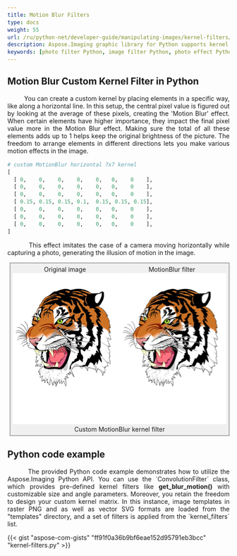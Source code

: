 ```yaml
---
title: Motion Blur Filters
type: docs
weight: 55
url: /ru/python-net/developer-guide/manipulating-images/kernel-filters/motion-blur-filter/
description: Aspose.Imaging graphic library for Python supports kernel filters such MotionBlur as well as custom kernels.
keywords: [photo filter Python, image filter Python, photo effect Python, kernel filter, blur image, MotionBlur filter, kernel matrix, convolution operation, custom kernel filter]
---
```


## Motion Blur Custom Kernel Filter in Python

<p align='justify'>
&nbsp;&nbsp;&nbsp;&nbsp;&nbsp;&nbsp;&nbsp;&nbsp;
You can create a custom kernel by placing elements in a specific way, like along a horizontal line. In this setup, the central pixel value is figured out by looking at the average of these pixels, creating the 'Motion Blur' effect. When certain elements have higher importance, they impact the final pixel value more in the Motion Blur effect. Making sure the total of all these elements adds up to 1 helps keep the original brightness of the picture. The freedom to arrange elements in different directions lets you make various motion effects in the image.
</p>

```python
# custom MotionBlur horizontal 7x7 kernel
[
  [ 0,    0,    0,    0,    0,   0,    0    ],
  [ 0,    0,    0,    0,    0,   0,    0    ],
  [ 0,    0,    0,    0,    0,   0,    0    ],
  [ 0.15, 0.15, 0.15, 0.1,  0.15, 0.15, 0.15],
  [ 0,    0,    0,    0,    0,   0,    0    ],
  [ 0,    0,    0,    0,    0,   0,    0    ],
  [ 0,    0,    0,    0,    0,   0,    0    ],
]
```
<p align='justify'>
&nbsp;&nbsp;&nbsp;&nbsp;&nbsp;&nbsp;&nbsp;&nbsp;
This effect imitates the case of a camera moving horizontally while capturing a photo, generating the illusion of motion in the image.
</p>

<style>
   .frame {
    border: 2px solid darkgray;
    padding: 5px;
    margin: 10px 0 5px 5px;
    background: #f0f0f0;
    align-items: center;
   }
   .marginauto {
    margin: 10px auto 20px;
    display: block;
   }
   .frame figcaption {
    margin: 0 auto;
    display: flex;
    flex-direction: row;
    justify-content: center;
   }
   .container {
    display: flex;
    flex-direction: row;
    align-items: center;
    justify-content: space-around;
   }
</style>

<figure class="frame">
<div class="container">
    <div>
        <figcaption>Original image</figcaption>
    </div>
    <div>
        <figcaption>MotionBlur filter</figcaption>
    </div>
</div>
<div class="container">
    <div>
        <img src="../template-vector-svg.webp" alt="Original vector image" width="793"/>
    </div>
    <div>
        <img src="./custom-motion-blur-kernel-filter.svg.webp" alt="Custom Motion blur 7x7 horizontal kernel filter in Python" width="793" />
    </div>
</div>
<figcaption>Custom MotionBlur kernel filter</figcaption>
</figure>


## Python code example

<p align='justify'>
&nbsp;&nbsp;&nbsp;&nbsp;&nbsp;&nbsp;&nbsp;&nbsp;
The provided Python code example demonstrates how to utilize the Aspose.Imaging Python API. You can use the `ConvolutionFilter` class, which provides pre-defined kernel filters like <strong>get_blur_motion()</strong> with customizable size and angle parameters. Moreover, you retain the freedom to design your custom kernel matrix. In this instance, image templates in raster PNG and as well as vector SVG formats are loaded from the "templates" directory, and a set of filters is applied from the `kernel_filters` list.
</p>

{{< gist "aspose-com-gists" "ff91f0a36b9bf6eae152d95791eb3bcc" "kernel-filters.py" >}}
